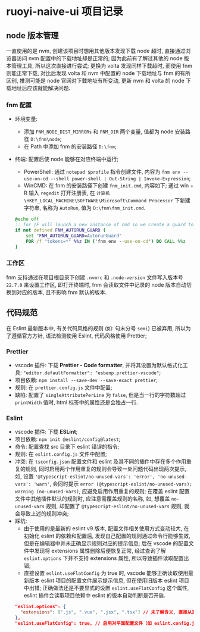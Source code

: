 # ruoyi-naive-ui 项目记录

## node 版本管理

一直使用的是 nvm, 创建该项目时想用其他版本发现下载 node 超时, 直接通过浏览器访问 nvm 配置中的下载地址却是正常的; 因为此前有了解过其他的 node 版本管理工具, 所以这次直接进行尝试; 更换为 volta 发现同样下载超时, 而使用 fnm 则能正常下载, 对比后发现 volta 和 nvm 中配置的 node 下载地址与 fnm 的有所区别, 推测可能是 node 官网对下载地址有所变动, 更新 nvm 和 volta 的 node 下载地址后应该就能解决问题.

### fnm 配置

- 环境变量:

  - 添加 `FNM_NODE_DIST_MIRRORs` 和 `FNM_DIR` 两个变量, 值都为 node 安装路径 `D:\fnm\node`;
  - 在 Path 中添加 fnm 的安装路径 `D:\fnm`;

- 终端: 配置后使 node 能够在对应终端中运行;

  - PowerShell: 通过 `notepad $profile` 指令创建文件, 内容为 `fnm env --use-on-cd --shell power-shell | Out-String | Invoke-Expression`;
  - WinCMD: 在 fnm 的安装路径下创建 `fnm_init.cmd`, 内容如下; 通过 win + R 输入 `regedit` 打开注册表, 在 `计算机\HKEY_LOCAL_MACHINE\SOFTWARE\Microsoft\Command Processor` 下新建字符串, 名称为 `AutoRun`, 值为 `D:\fnm\fnm_init.cmd`.

  ```fnm_init.cmd
  @echo off
  :: for /F will launch a new instance of cmd so we create a guard to prevent an infnite loop
  if not defined FNM_AUTORUN_GUARD (
      set "FNM_AUTORUN_GUARD=AutorunGuard"
      FOR /f "tokens=*" %%z IN ('fnm env --use-on-cd') DO CALL %%z
  )
  ```

### 工作区

fnm 支持通过在项目根目录下创建 `.nvmrc` 和 `.node-version` 文件写入版本号 `22.7.0` 来设置工作区, 即打开终端时, fnm 会读取文件中记录的 node 版本自动切换到对应的版本, 且不影响 fnm 默认的版本.

## 代码规范

在 Eslint 最新版本中, 有关代码风格的规则 (如: 句末分号 `semi`) 已被弃用, 所以为了遵循官方方针, 语法检测使用 Eslint, 代码风格使用 Prettier;

### Prettier

- vscode 插件: 下载 **Prettier - Code formatter**, 并将其设置为默认格式化工具: `"editor.defaultFormatter": "esbenp.prettier-vscode"`;
- 项目依赖: `npm install --save-dev --save-exact prettier`;
- 规则: 在 `prettier.config.js` 文件中配置;
- 缺陷: 配置了 `singleAttributePerLine` 为 `false`, 但是当一行的字符数超过 `printWidth` 值时, html 标签中的属性还是会独占一行.

### Eslint

- vscode 插件: 下载 **ESLint**;
- 项目依赖: `npm init @eslint/config@latest`;
- 命令: 配置查找 src 目录下 eslint 错误的指令;
- 规则: 在 `eslint.config.js` 文件中配置;
- 冲突: 在 `tsconfig.json` 配置文件和 eslint 及其不同的插件中存在多个作用重复的规则, 同时启用两个作用重复的规则会导致一处问题代码出现两次提示, 如, 设置 `'@typescript-eslint/no-unused-vars': 'error', 'no-unused-vars': 'warn'`, 会同时提示 `error (@typescript-eslint/no-unused-vars); warning (no-unused-vars)`, 应避免启用作用重复的规则; 在覆盖 eslint 配置文件中其他插件默认的规则时, 应注意需覆盖规则的名称, 如, 想覆盖 `no-unused-vars` 规则, 却配置了 `@typescript-eslint/no-unused-vars` 规则, 就会导致上述的规则冲突;
- 踩坑:
  - 由于使用的是最新的 eslint v9 版本, 配置文件相关使用方式变动较大, 在初始化 eslint 的依赖和配置后, 发现自己配置的规则通过命令行能够生效, 但是在编辑器中并未正确显示规则对应的提示信息; 后在 vscode 的配置文件中发现将 extensions 属性删除后便恢复正常, 经过查询了解 `eslint.options` 下并不支持 extensions 属性, 所以导致插件读取配置出错;
  - 直接设置 `eslint.useFlatConfig` 为 true 时, vscode 能够正确读取使用最新版本 eslint 项目的配置文件展示提示信息, 但在使用旧版本 eslint 项目中出错; 正确做法还是不要显式的设置 `eslint.useFlatConfig` 这个属性, eslint 插件会读取项目依赖中 eslint 的版本自动判断是否开启.
  ```settings.json
  "eslint.options": {
    "extensions": [".js", ".vue", ".jsx", ".tsx"] // 未了解含义, 直接从其他地方复制来的, 该层级下出现其他任意不支持的属性时, 都会导致上述错误; 与 ESLint CLI 有关, 可能是旧版本属性或配合其他插件使用的, 目前可以使用 "eslint.validate": [] 替代.
  },
  "eslint.useFlatConfig": true, // 启用对平面配置文件（如 eslint.config.js）的支持
  ```
